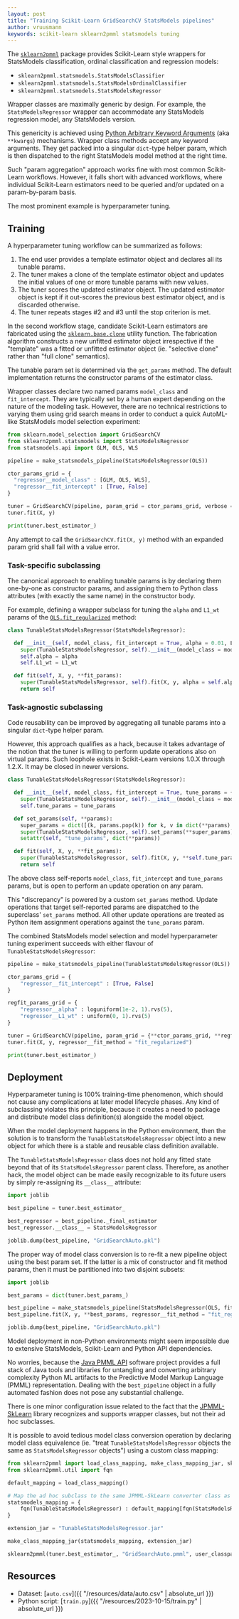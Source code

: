 ```yaml
---
layout: post
title: "Training Scikit-Learn GridSearchCV StatsModels pipelines"
author: vruusmann
keywords: scikit-learn sklearn2pmml statsmodels tuning
---
```


The [`sklearn2pmml`](https://github.com/jpmml/sklearn2pmml) package provides Scikit-Learn style wrappers for StatsModels classification, ordinal classification and regression models:

* `sklearn2pmml.statsmodels.StatsModelsClassifier`
* `sklearn2pmml.statsmodels.StatsModelsOrdinalClassifier`
* `sklearn2pmml.statsmodels.StatsModelsRegressor`

Wrapper classes are maximally generic by design.
For example, the `StatsModelsRegressor` wrapper can accommodate any StatsModels regression model, any StatsModels version.

This genericity is achieved using [Python Arbitrary Keyword Arguments](https://docs.python.org/3/glossary.html#term-argument) (aka `**kwargs`) mechanisms.
Wrapper class methods accept any keyword arguments. They get packed into a singular `dict`-type helper param, which is then dispatched to the right StatsModels model method at the right time.

Such "param aggregation" approach works fine with most common Scikit-Learn workflows.
However, it falls short with advanced workflows, where individual Scikit-Learn estimators need to be queried and/or updated on a param-by-param basis.

The most prominent example is hyperparameter tuning.

## Training ##

A hyperparameter tuning workflow can be summarized as follows:
1. The end user provides a template estimator object and declares all its tunable params.
2. The tuner makes a clone of the template estimator object and updates the initial values of one or more tunable params with new values.
3. The tuner scores the updated estimator object. The updated estimator object is kept if it out-scores the previous best estimator object, and is discarded otherwise.
4. The tuner repeats stages #2 and #3 until the stop criterion is met.

In the second workflow stage, candidate Scikit-Learn estimators are fabricated using the [`sklearn.base.clone`](https://scikit-learn.org/stable/modules/generated/sklearn.base.clone.html) utility function.
The fabrication algorithm constructs a new unfitted estimator object irrespective if the "template" was a fitted or unfitted estimator object (ie. "selective clone" rather than "full clone" semantics).

The tunable param set is determined via the `get_params` method.
The default implementation returns the constructor params of the estimator class.

Wrapper classes declare two named params `model_class` and `fit_intercept`.
They are typically set by a human expert depending on the nature of the modeling task.
However, there are no technical restrictions to varying them using grid search means in order to conduct a quick AutoML-like StatsModels model selection experiment:

``` python
from sklearn.model_selection import GridSearchCV
from sklearn2pmml.statsmodels import StatsModelsRegressor
from statsmodels.api import GLM, OLS, WLS

pipeline = make_statsmodels_pipeline(StatsModelsRegressor(OLS))

ctor_params_grid = {
  "regressor__model_class" : [GLM, OLS, WLS],
  "regressor__fit_intercept" : [True, False]
}

tuner = GridSearchCV(pipeline, param_grid = ctor_params_grid, verbose = 3)
tuner.fit(X, y)

print(tuner.best_estimator_)
```

Any attempt to call the `GridSearchCV.fit(X, y)` method with an expanded param grid shall fail with a value error.

### Task-specific subclassing

The canonical approach to enabling tunable params is by declaring them one-by-one as constructor params, and assigning them to Python class attributes (with exactly the same name) in the constructor body.

For example, defining a wrapper subclass for tuning the `alpha` and `L1_wt` params of the [`OLS.fit_regularized`](https://www.statsmodels.org/stable/generated/statsmodels.regression.linear_model.OLS.fit_regularized.html) method:

``` python
class TunableStatsModelsRegressor(StatsModelsRegressor):

  def __init__(self, model_class, fit_intercept = True, alpha = 0.01, L1_wt = 1, **init_params):
    super(TunableStatsModelsRegressor, self).__init__(model_class = model_class, fit_intercept = fit_intercept, **init_params)
    self.alpha = alpha
    self.L1_wt = L1_wt

  def fit(self, X, y, **fit_params):
    super(TunableStatsModelsRegressor, self).fit(X, y, alpha = self.alpha, L1_wt = self.L1_wt, **fit_params)
    return self
```

### Task-agnostic subclassing

Code reusability can be improved by aggregating all tunable params into a singular `dict`-type helper param.

However, this approach qualifies as a hack, because it takes advantage of the notion that the tuner is willing to perform update operations also on virtual params.
Such loophole exists in Scikit-Learn versions 1.0.X through 1.2.X. It may be closed in newer versions.

``` python
class TunableStatsModelsRegressor(StatsModelsRegressor):

  def __init__(self, model_class, fit_intercept = True, tune_params = {}, **init_params):
    super(TunableStatsModelsRegressor, self).__init__(model_class = model_class, fit_intercept = fit_intercept, **init_params)
    self.tune_params = tune_params

  def set_params(self, **params):
    super_params = dict([(k, params.pop(k)) for k, v in dict(**params).items() if k in ["model_class", "fit_intercept", "tune_params"]])
    super(TunableStatsModelsRegressor, self).set_params(**super_params)
    setattr(self, "tune_params", dict(**params))

  def fit(self, X, y, **fit_params):
    super(TunableStatsModelsRegressor, self).fit(X, y, **self.tune_params, **fit_params)
    return self
```

The above class self-reports `model_class`, `fit_intercept` and `tune_params` params, but is open to perform an update operation on any param.

This "discrepancy" is powered by a custom `set_params` method.
Update operations that target self-reported params are dispatched to the superclass' `set_params` method.
All other update operations are treated as Python item assignment operations against the `tune_params` param.

The combined StatsModels model selection and model hyperparameter tuning experiment succeeds with either flavour of `TunableStatsModelsRegressor`:

``` python
pipeline = make_statsmodels_pipeline(TunableStatsModelsRegressor(OLS))

ctor_params_grid = {
	"regressor__fit_intercept" : [True, False]
}

regfit_params_grid = {
	"regressor__alpha" : loguniform(1e-2, 1).rvs(5),
	"regressor__L1_wt" : uniform(0, 1).rvs(5)
}

tuner = GridSearchCV(pipeline, param_grid = {**ctor_params_grid, **regfit_params_grid}, verbose = 3)
tuner.fit(X, y, regressor__fit_method = "fit_regularized")

print(tuner.best_estimator_)
```

## Deployment ##

Hyperparameter tuning is 100% training-time phenomenon, which should not cause any complications at later model lifecycle phases.
Any kind of subclassing violates this principle, because it creates a need to package and distribute model class definition(s) alongside the model object.

When the model deployment happens in the Python environment, then the solution is to transform the `TunableStatsModelsRegressor` object into a new object for which there is a stable and reusable class definition available.

The `TunableStatsModelsRegressor` class does not hold any fitted state beyond that of its `StatsModelsRegressor` parent class.
Therefore, as another hack, the model object can be made easily recognizable to its future users by simply re-assigning its `__class__` attribute:

``` python
import joblib

best_pipeline = tuner.best_estimator_

best_regressor = best_pipeline._final_estimator
best_regressor.__class__ = StatsModelsRegressor

joblib.dump(best_pipeline, "GridSearchAuto.pkl")
```

The proper way of model class conversion is to re-fit a new pipeline object using the best param set.
If the latter is a mix of constructor and fit method params, then it must be partitioned into two disjoint subsets:

``` python
import joblib

best_params = dict(tuner.best_params_)

best_pipeline = make_statsmodels_pipeline(StatsModelsRegressor(OLS, fit_intercept = best_params.pop("regressor__fit_intercept")))
best_pipeline.fit(X, y, **best_params, regressor__fit_method = "fit_regularized")

joblib.dump(best_pipeline, "GridSearchAuto.pkl")
```

Model deployment in non-Python environments might seem impossible due to extensive StatsModels, Scikit-Learn and Python API dependencies.

No worries, because the [Java PMML API](https://github.com/jpmml) software project provides a full stack of Java tools and libraries for untangling and converting arbitrary complexity Python ML artifacts to the Predictive Model Markup Language (PMML) representation.
Dealing with the `best_pipeline` object in a fully automated fashion does not pose any substantial challenge.

There is one minor configuration issue related to the fact that the [JPMML-SkLearn](https://github.com/jpmml/jpmml-sklearn) library recognizes and supports wrapper classes, but not their ad hoc subclasses.

It is possible to avoid tedious model class conversion operation by declaring model class equivalence (ie. "treat `TunableStatsModelsRegressor` objects the same as `StatsModelsRegressor` objects") using a custom class mapping:

``` python
from sklearn2pmml import load_class_mapping, make_class_mapping_jar, sklearn2pmml
from sklearn2pmml.util import fqn

default_mapping = load_class_mapping()

# Map the ad hoc subclass to the same JPMML-SkLearn converter class as the parent class
statsmodels_mapping = {
	fqn(TunableStatsModelsRegressor) : default_mapping[fqn(StatsModelsRegressor)]
}

extension_jar = "TunableStatsModelsRegressor.jar"

make_class_mapping_jar(statsmodels_mapping, extension_jar)

sklearn2pmml(tuner.best_estimator_, "GridSearchAuto.pmml", user_classpath = [extension_jar])
```

## Resources ##

* Dataset: [`auto.csv`]({{ "/resources/data/auto.csv" | absolute_url }})
* Python script: [`train.py`]({{ "/resources/2023-10-15/train.py" | absolute_url }})